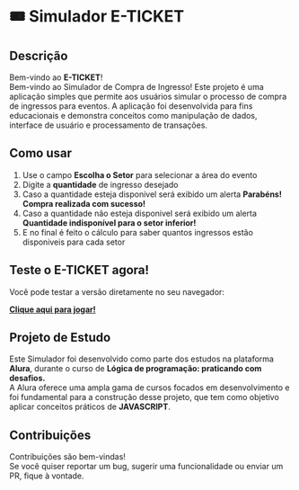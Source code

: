 # 🎟️ Simulador E-TICKET


## Descrição

Bem-vindo ao **E-TICKET**!  
Bem-vindo ao Simulador de Compra de Ingresso! Este projeto é uma aplicação simples que permite aos usuários simular o processo de compra de ingressos para eventos. A aplicação foi desenvolvida para fins educacionais e demonstra conceitos como manipulação de dados, interface de usuário e processamento de transações.

## Como usar

1. Use o campo **Escolha o Setor** para selecionar a área do evento
2. Digite a **quantidade** de ingresso desejado
3. Caso a quantidade esteja disponivel será exibido um alerta **Parabéns! Compra realizada com sucesso!**
4. Caso a quantidade não esteja disponivel será exibido um alerta **Quantidade indisponível para o setor inferior!**
5. E no final é feito o cálculo para saber quantos ingressos estão disponiveis para cada setor

## Teste o **E-TICKET** agora!

Você pode testar a versão diretamente no seu navegador:

[**Clique aqui para jogar!**](https://e-ticket-gamma.vercel.app/)


## Projeto de Estudo

Este Simulador foi desenvolvido como parte dos estudos na plataforma **Alura**, durante o curso de **Lógica de programação: praticando com desafios.**  
A Alura oferece uma ampla gama de cursos focados em desenvolvimento e foi fundamental para a construção desse projeto, que tem como objetivo aplicar conceitos práticos de **JAVASCRIPT**.


## Contribuições

Contribuições são bem-vindas!  
Se você quiser reportar um bug, sugerir uma funcionalidade ou enviar um PR, fique à vontade.

